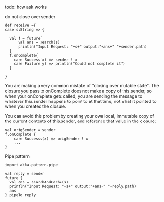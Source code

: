 todo: how ask works

do not close over sender

```
def receive ={
case s:String => {

  val f = future{
      val ans = search(s)
      println("Input Request: "+s+" output:"+ans+" "+sender.path)
  }
  f.onComplete{
    case Success(x) => sender ! x
    case Failure(y) => println("Could not complete it")
  } 

}
```

You are making a very common mistake of "closing over mutable state". The closure you pass to onComplete does not make a copy of this.sender, so when your onComplete gets called, you are sending the message to whatever this.sender happens to point to at that time, not what it pointed to when you created the closure.

You can avoid this problem by creating your own local, immutable copy of the current contents of this.sender, and reference that value in the closure:

```
val origSender = sender
f.onComplete {
    case Successs(x) => origSender ! x
    ...
}
```



Pipe pattern

`import akka.pattern.pipe`


```
val reply = sender
future {
  val ans = searchAndCache(s)
  println("Input Request: "+s+" output:"+ans+" "+reply.path)
  ans
} pipeTo reply
```